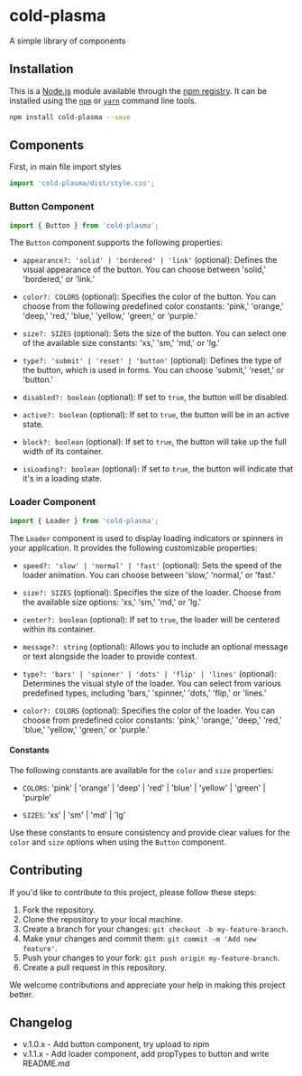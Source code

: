 # cold-plasma

A simple library of components

## Installation

This is a [Node.js](https://nodejs.org/) module available through the
[npm registry](https://www.npmjs.com/). It can be installed using the
[`npm`](https://docs.npmjs.com/getting-started/installing-npm-packages-locally)
or
[`yarn`](https://yarnpkg.com/en/)
command line tools.

```sh
npm install cold-plasma --save
```

## Components

First, in main file import styles

```js
import 'cold-plasma/dist/style.css';
```

### Button Component

```js
import { Button } from 'cold-plasma';
```

The `Button` component supports the following properties:

-  `appearance?: 'solid' | 'bordered' | 'link'` (optional): Defines the visual appearance of the button. You can choose between 'solid,' 'bordered,' or 'link.'

-  `color?: COLORS` (optional): Specifies the color of the button. You can choose from the following predefined color constants: 'pink,' 'orange,' 'deep,' 'red,' 'blue,' 'yellow,' 'green,' or 'purple.'

-  `size?: SIZES` (optional): Sets the size of the button. You can select one of the available size constants: 'xs,' 'sm,' 'md,' or 'lg.'

-  `type?: 'submit' | 'reset' | 'button'` (optional): Defines the type of the button, which is used in forms. You can choose 'submit,' 'reset,' or 'button.'

-  `disabled?: boolean` (optional): If set to `true`, the button will be disabled.

-  `active?: boolean` (optional): If set to `true`, the button will be in an active state.

-  `block?: boolean` (optional): If set to `true`, the button will take up the full width of its container.

-  `isLoading?: boolean` (optional): If set to `true`, the button will indicate that it's in a loading state.

### Loader Component

```js
import { Loader } from 'cold-plasma';
```

The `Loader` component is used to display loading indicators or spinners in your application. It provides the following customizable properties:

-  `speed?: 'slow' | 'normal' | 'fast'` (optional): Sets the speed of the loader animation. You can choose between 'slow,' 'normal,' or 'fast.'

-  `size?: SIZES` (optional): Specifies the size of the loader. Choose from the available size options: 'xs,' 'sm,' 'md,' or 'lg.'

-  `center?: boolean` (optional): If set to `true`, the loader will be centered within its container.

-  `message?: string` (optional): Allows you to include an optional message or text alongside the loader to provide context.

-  `type?: 'bars' | 'spinner' | 'dots' | 'flip' | 'lines'` (optional): Determines the visual style of the loader. You can select from various predefined types, including 'bars,' 'spinner,' 'dots,' 'flip,' or 'lines.'

-  `color?: COLORS` (optional): Specifies the color of the loader. You can choose from predefined color constants: 'pink,' 'orange,' 'deep,' 'red,' 'blue,' 'yellow,' 'green,' or 'purple.'

#### Constants

The following constants are available for the `color` and `size` properties:

-  `COLORS`: 'pink' | 'orange' | 'deep' | 'red' | 'blue' | 'yellow' | 'green' | 'purple'

-  `SIZES`: 'xs' | 'sm' | 'md' | 'lg'

Use these constants to ensure consistency and provide clear values for the `color` and `size` options when using the `Button` component.

## Contributing

If you'd like to contribute to this project, please follow these steps:

1. Fork the repository.
2. Clone the repository to your local machine.
3. Create a branch for your changes: `git checkout -b my-feature-branch`.
4. Make your changes and commit them: `git commit -m 'Add new feature'`.
5. Push your changes to your fork: `git push origin my-feature-branch`.
6. Create a pull request in this repository.

We welcome contributions and appreciate your help in making this project better.

## Changelog

-  v.1.0.x - Add button component, try upload to npm
-  v.1.1.x - Add loader component, add propTypes to button and write README.md
